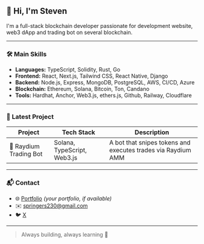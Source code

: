 ## 👋 Hi, I'm Steven

I'm a full-stack blockchain developer passionate for development website, web3 dApp and trading bot on several blockchain.

---

### 🛠 Main Skills

- **Languages:** TypeScript, Solidity, Rust, Go
- **Frontend:** React, Next.js, Tailwind CSS, React Native, Django
- **Backend:** Node.js, Express, MongoDB, PostgreSQL, AWS, CI/CD, Azure
- **Blockchain:** Ethereum, Solana, Bitcoin, Ton, Candano
- **Tools:** Hardhat, Anchor, Web3.js, ethers.js, Github, Railway, Cloudflare

---

### 🧩 Latest Project

| Project            | Tech Stack                         | Description                                                  |
|--------------------|------------------------------------|--------------------------------------------------------------|
| 🐙 Raydium Trading Bot | Solana, TypeScript, Web3.js         | A bot that snipes tokens and executes trades via Raydium AMM |

---

### 📬 Contact

- 🌐 [Portfolio](https://steven-springer.com) *(your portfolio, if available)*
- ✉️ springers230@gmail.com
- 🐦 [X](https://x.com/Pup5ol)

---

> Always building, always learning 🚀
